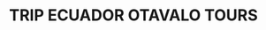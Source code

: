 ---
title: "TRIP ECUADOR OTAVALO TOURS"
url: /otavalo/trip-ecuador-otavalo-tours/
shop: agencia de viajes
---